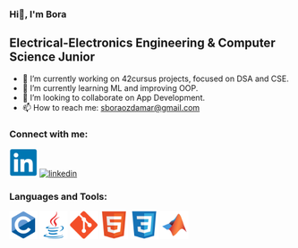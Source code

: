 ### Hi👋, I'm Bora

<h2>
Electrical-Electronics Engineering & Computer Science Junior
</h2>

- 🔭 I’m currently working on 42cursus projects, focused on DSA and CSE.
- 🌱 I’m currently learning ML and improving OOP.
- 👯 I’m looking to collaborate on App Development.
- 📫 How to reach me: sboraozdamar@gmail.com

<h3 align = "left">
  Connect with me:
</h3>
<p align = "left">
<a href = "https://www.linkedin.com/in/said-bora-ozdamar/"><img src = "https://github.com/devicons/devicon/blob/master/icons/linkedin/linkedin-original.svg" alt = "linkedin" width = 50, height = 50></a>
<a href = "https://leetcode.com/sboraozdamar/"><img src = "https://leetcode.com/static/images/LeetCode_logo_rvs.png" alt = "linkedin" width = 50, height = 50></a>
</p>
<h3 align = "left">
  Languages and Tools:
</h3>
<p align = "left">
<a><img src = "https://github.com/devicons/devicon/blob/master/icons/c/c-original.svg" alt = "C" width = 50, height = 50></a>
<a><img src = "https://github.com/devicons/devicon/blob/master/icons/java/java-original.svg" alt = "Java" width = 50, height = 50></a>
<a><img src = "https://github.com/devicons/devicon/blob/master/icons/git/git-original.svg" alt = "git"  height = 50></a>
<a><img src = "https://github.com/devicons/devicon/blob/master/icons/html5/html5-original.svg" alt = "html" width = 50, height = 50></a>
  <a><img src = "https://github.com/devicons/devicon/blob/master/icons/css3/css3-original.svg" alt = "css" width = 50, height = 50></a>
  <a><img src = "https://github.com/devicons/devicon/blob/master/icons/matlab/matlab-original.svg" alt = "matlab" width = 50, height = 50></a>
  </p>
 
  
 

